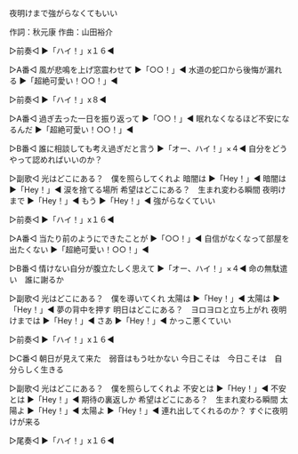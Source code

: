 夜明けまで強がらなくてもいい

作詞：秋元康
作曲：山田裕介

▷前奏◁ 
▶「ハイ！」x１６◀

▷A番◁
風が悲鳴を上げ窓震わせて ▶「○○！」◀
水道の蛇口から後悔が漏れる ▶「超絶可愛い！○○！」◀

▷前奏◁
▶「ハイ！」x８◀

▷A番◁
過ぎ去った一日を振り返って ▶「○○！」◀
眠れなくなるほど不安になるんだ ▶「超絶可愛い！○○！」◀

▷B番◁
誰に相談しても考え過ぎだと言う ▶「オー、ハイ！」×４◀
自分をどうやって認めればいいのか？

▷副歌◁
光はどこにある？　僕を照らしてくれよ
暗闇は ▶「Hey！」◀
暗闇は ▶「Hey！」◀
涙を捨てる場所
希望はどこにある？　生まれ変わる瞬間
夜明けまで ▶「Hey！」◀
もう ▶「Hey！」◀
強がらなくていい

▷前奏◁
▶「ハイ！」x１６◀

▷A番◁
当たり前のようにできたことが ▶「○○！」◀
自信がなくなって部屋を出たくない ▶「超絶可愛い！○○！」◀

▷B番◁
情けない自分が腹立たしく思えて ▶「オー、ハイ！」×４◀
命の無駄遣い　誰に謝るか

▷副歌◁
光はどこにある？　僕を導いてくれ
太陽は ▶「Hey！」◀
太陽は ▶「Hey！」◀
夢の背中を押す
明日はどこにある？　ヨロヨロと立ち上がれ
夜明けまでは ▶「Hey！」◀
さあ ▶「Hey！」◀
かっこ悪くていい

▷前奏◁
▶「ハイ！」x１６◀

▷C番◁
朝日が見えて来た　弱音はもう吐かない
今日こそは　今日こそは　自分らしく生きる

▷副歌◁
光はどこにある？　僕を照らしてくれよ
不安とは ▶「Hey！」◀
不安とは ▶「Hey！」◀
期待の裏返しか
希望はどこにある？　生まれ変わる瞬間
太陽よ ▶「Hey！」◀
太陽よ ▶「Hey！」◀
連れ出してくれるのか？
すぐに夜明けが来る

▷尾奏◁
▶「ハイ！」x１６◀